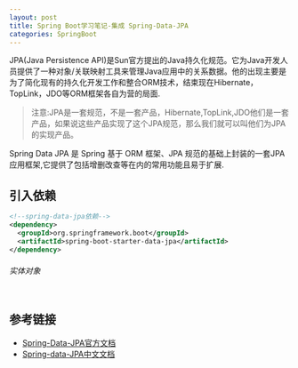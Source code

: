 ```yaml
---
layout: post
title: Spring Boot学习笔记-集成 Spring-Data-JPA
categories: SpringBoot
---
```


JPA(Java Persistence API)是Sun官方提出的Java持久化规范。它为Java开发人员提供了一种对象/关联映射工具来管理Java应用中的关系数据。他的出现主要是为了简化现有的持久化开发工作和整合ORM技术，结束现在Hibernate，TopLink，JDO等ORM框架各自为营的局面.
> 注意:JPA是一套规范，不是一套产品，Hibernate,TopLink,JDO他们是一套产品，如果说这些产品实现了这个JPA规范，那么我们就可以叫他们为JPA的实现产品。

Spring Data JPA 是 Spring 基于 ORM 框架、JPA 规范的基础上封装的一套JPA应用框架,它提供了包括增删改查等在内的常用功能且易于扩展.

## 引入依赖
```XML
<!--spring-data-jpa依赖-->
<dependency>
  <groupId>org.springframework.boot</groupId>
  <artifactId>spring-boot-starter-data-jpa</artifactId>
</dependency>
```
###### 实体对象
```java

```

## 参考链接
 - [Spring-Data-JPA官方文档](https://docs.spring.io/spring-data/jpa/docs/2.0.6.RELEASE/reference/html/)
 - [Spring-data-JPA中文文档](https://legacy.gitbook.com/book/ityouknow/spring-data-jpa-reference-documentation/details)
